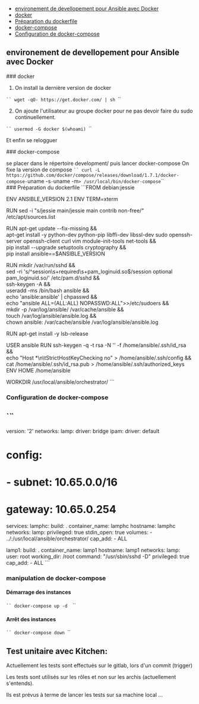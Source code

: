 * [environement de devellopement pour Ansible avec Docker](#environement-de-devellopement-pour-Ansible-avec-Docker)
* [docker](#docker)
* [Préparation du dockerfile](###Préparation-du-dockerfile)
* [docker-compose](#docker-compose)
* [Configuration de docker-compose](###Configuration-de-docker"-"compose)

## environement de devellopement pour Ansible avec Docker


### docker

1. On install la dernière version de docker

`̀ ̀ 
wget -qO- https://get.docker.com/ | sh
`̀ ̀ 

2. On ajoute l'utilisateur au groupe docker pour ne pas devoir faire du sudo continuellement.

`̀ ̀ 
usermod -G docker $(whoami)
`̀ ̀ 

Et enfin se relogguer

### docker-compose

se placer dans le répertoire development/ puis lancer docker-compose
On fixe la version de compose
`̀ ̀ 
curl -L https://github.com/docker/compose/releases/download/1.7.1/docker-compose-`uname -s`-`uname -m` > /usr/local/bin/docker-compose
`̀ ̀ 
### Préparation du dockerfile
`̀ ̀ 
FROM debian:jessie

ENV ANSIBLE_VERSION 2.1
ENV TERM=xterm

RUN sed -i "s/jessie main/jessie main contrib non-free/" /etc/apt/sources.list

RUN apt-get update --fix-missing && \
    apt-get install -y python-dev python-pip libffi-dev libssl-dev sudo openssh-server openssh-client curl vim module-init-tools net-tools && \
    pip install --upgrade setuptools cryptography && \
    pip install ansible==$ANSIBLE_VERSION

RUN mkdir /var/run/sshd  && \
    sed -ri 's/^session\s+required\s+pam_loginuid.so$/session optional pam_loginuid.so/' /etc/pam.d/sshd  && \
    ssh-keygen -A  && \
    useradd -ms /bin/bash ansible && \
    echo 'ansible:ansible' | chpasswd  && \
    echo "ansible ALL=(ALL:ALL) NOPASSWD:ALL">>/etc/sudoers && \
    mkdir -p /var/log/ansible/ /var/cache/ansible && \
    touch /var/log/ansible/ansible.log && \
    chown ansible: /var/cache/ansible /var/log/ansible/ansible.log

RUN apt-get install -y lsb-release

USER ansible
RUN ssh-keygen -q -t rsa -N '' -f /home/ansible/.ssh/id_rsa && \
    echo "Host *\n\tStrictHostKeyChecking no" > /home/ansible/.ssh/config && \
    cat /home/ansible/.ssh/id_rsa.pub > /home/ansible/.ssh/authorized_keys
ENV HOME /home/ansible

WORKDIR /usr/local/ansible/orchestrator/
`̀ ̀ 
### Configuration de docker-compose
`̀ ̀ 
---
version: '2'
networks:
  lamp:
    driver: bridge
    ipam:
      driver: default
#      config:
#      - subnet: 10.65.0.0/16
#        gateway: 10.65.0.254

services:
  lamphc:
    build: .
    container_name: lamphc
    hostname: lamphc
    networks:
      lamp:
    privileged: true
    stdin_open: true
    volumes:
      - ../:/usr/local/ansible/orchestrator/
    cap_add:
      - ALL

  lamp1:
    build: .
    container_name: lamp1
    hostname: lamp1
    networks:
      lamp:
    user: root
    working_dir: /root
    command: "/usr/sbin/sshd -D"
    privileged: true
    cap_add:
      - ALL
`̀ ̀ 

### manipulation de docker-compose

#### Démarrage des instances

`̀ ̀ 
docker-compose up -d 
`̀ ̀ 

#### Arrêt des instances

`̀ ̀ 
docker-compose down
`̀ ̀ 

## Test unitaire avec Kitchen:

Actuellement les tests sont effectués sur le gitlab, lors d'un commit (trigger) 

Les tests sont utilisés sur les rôles et non sur les archis (actuellement s'entends).

Ils est prévus à terme de lancer les tests sur sa machine local ...

